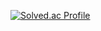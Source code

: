 [![Solved.ac Profile](http://mazassumnida.wtf/api/generate_badge?boj=kyj91032)](https://solved.ac/kyj91032)<br/>
